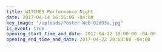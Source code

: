 ```yaml
---
title: WITCHES Performance Night
date: 2017-04-14 16:56:00 -04:00
key_image: "/uploads/Poster-Web-02d93a.jpg"
is_event: true
opening_start_time_and_date: 2017-04-22 18:00:00 -04:00
opening_end_time_and_date: 2017-04-22 20:00:00 -04:00
---
```


